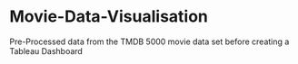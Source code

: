 # Movie-Data-Visualisation
Pre-Processed data from the TMDB 5000 movie data set before creating a Tableau Dashboard
